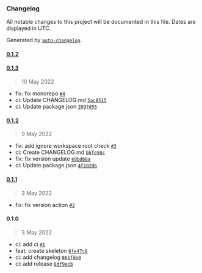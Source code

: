 ### Changelog

All notable changes to this project will be documented in this file. Dates are displayed in UTC.

Generated by [`auto-changelog`](https://github.com/CookPete/auto-changelog).

#### [0.1.2](https://github.com/madeiramadeirabr/action-generate-changelog/compare/0.1.3...0.1.2)

#### [0.1.3](https://github.com/madeiramadeirabr/action-generate-changelog/compare/0.1.2...0.1.3)

> 10 May 2022

- fix: fix monorepo [`#4`](https://github.com/madeiramadeirabr/action-generate-changelog/pull/4)
- ci: Update CHANGELOG.md [`5ac8515`](https://github.com/madeiramadeirabr/action-generate-changelog/commit/5ac8515b6810fc79621cc6ee684d186fc1f089d8)
- ci: Update package.json [`2097d55`](https://github.com/madeiramadeirabr/action-generate-changelog/commit/2097d55c1818fa3654fac6637d77492fa6e62852)

#### [0.1.2](https://github.com/madeiramadeirabr/action-generate-changelog/compare/0.1.1...0.1.2)

> 9 May 2022

- fix: add ignore workspace root check [`#3`](https://github.com/madeiramadeirabr/action-generate-changelog/pull/3)
- ci: Create CHANGELOG.md [`bbfe58c`](https://github.com/madeiramadeirabr/action-generate-changelog/commit/bbfe58c1b44eb9b7c838bbbbcc94a1337d9603d1)
- fix: fix version update [`e9bd66a`](https://github.com/madeiramadeirabr/action-generate-changelog/commit/e9bd66a273f52480911606c5a8a16ab523ada1fb)
- ci: Update package.json [`4f102d6`](https://github.com/madeiramadeirabr/action-generate-changelog/commit/4f102d6a47fe2a549bcba2990609b1b73229ddc6)

#### [0.1.1](https://github.com/madeiramadeirabr/action-generate-changelog/compare/0.1.0...0.1.1)

> 3 May 2022

- fix: fix version action [`#2`](https://github.com/madeiramadeirabr/action-generate-changelog/pull/2)

#### 0.1.0

> 3 May 2022

- ci: add ci [`#1`](https://github.com/madeiramadeirabr/action-generate-changelog/pull/1)
- feat: create skeleton [`8fe47c8`](https://github.com/madeiramadeirabr/action-generate-changelog/commit/8fe47c8312953e2ce18508e894ba672e835fda2a)
- ci: add changelog [`861fde0`](https://github.com/madeiramadeirabr/action-generate-changelog/commit/861fde0d77f049ef846661b51a517bc0b952ed20)
- ci: add release [`8df9ecb`](https://github.com/madeiramadeirabr/action-generate-changelog/commit/8df9ecb665b1b0b6ca70ce970d6527950fd43684)
